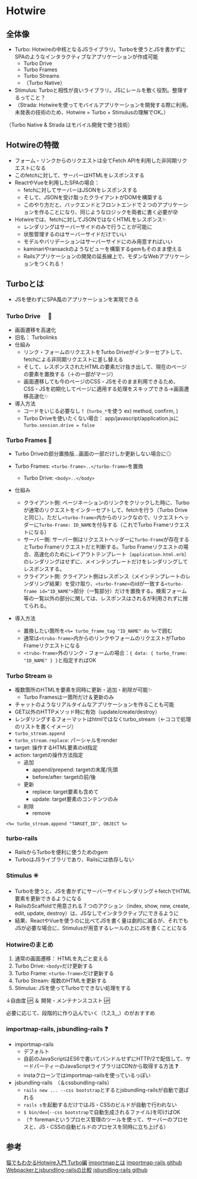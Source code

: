 # Hotwire
## 全体像
- Turbo: Hotwireの中核となるJSライブラリ。Turboを使うとJSを書かずにSPAのようなインタラクティブなアプリケーションが作成可能
  - Turbo Drive
  - Turbo Frames
  - Turbo Streams
  - （Turbo Native）
- Stimulus: Turboと相性が良いライブラリ。JSにレールを敷く役割。整理するってこと？
- （Strada: Hotwireを使ってモバイルアプリケーションを開発する際に利用。未発表の技術のため、Hotwire = Turbo + Stimulusの理解でOK。）

（Turbo Native & Strada はモバイル開発で使う技術）

## Hotwireの特徴
- フォーム・リンクからのリクエストは全てFetch APIを利用した非同期リクエストになる
- このfetchに対して、サーバーはHTMLをレスポンスする
- ReactやVueを利用したSPAの場合：   
  - fetchに対してサーバーはJSONをレスポンスする
  - そして、JSONを受け取ったクライアントがDOMを構築する
  - このやり方だと、バックエンドとフロントエンドで２つのアプリケーションを作ることになり、同じようなロジックを両者に書く必要が😰
- Hotwireでは、fetchに対してJSONではなくHTMLをレスポンス✨
  - レンダリングはサーバーサイドのみで行うことが可能に
  - 状態管理するのはサーバーサイドだけでいい
  - モデルやバリデーションはサーバーサイドにのみ用意すればいい
  - kaminariやransackのようなビューを構築するgemもそのまま使える
  - Railsアプリケーションの開発の延長線上で、モダンなWebアプリケーションをつくれる！

## Turboとは
- JSを使わずにSPA風のアプリケーションを実現できる

### Turbo Drive　 📄
- 画面遷移を高速化
- 旧名： Turbolinks
- 仕組み
  - リンク・フォームのリクエストをTurbo Driveがインターセプトして、fetchによる非同期リクエストに差し替える
  - そして、レスポンスされたHTMLの<body>要素だけ抜き出して、現在のページの<body>要素を置換する（＋<head>の一部がマージ）
  - 画面遷移しても今のページのCSS・JSをそのまま利用できるため、CSS・JSを初期化してページに適用する処理をスキップできる→画面遷移高速化✨
- 導入方法
  - コードをいじる必要なし！ (`turbo_*`を使う ex) method, confirm,  )
  - Turbo Driveを使いたくない場合： app/javascript/application.jsに`Turbo.session.drive = false`

### Turbo Frames 🔲
- Turbo Driveの部分置換版...画面の一部だけしか更新しない場合に◎
- Turbo Frames: `<turbo-frame>..</turbo-frame>`を置換
  - Turbo Drive: `<body>..</body>` 

- 仕組み
  - クライアント側: ページネーションのリンクをクリックした時に、Turboが通常のリクエストをインターセプトして、fetchを行う（Turbo Driveと同じ）。ただし`<turbo-frame>`内からのリンクなので、リクエストヘッダーに`Turbo-Frame: ID_NAME`を付与する（これでTurbo Frameリクエストになる）
  - サーバー側: サーバー側はリクエストヘッダーに`Turbo-Frame`が存在するとTurbo Frameリクエストだと判断する。Turbo Frameリクエストの場合、高速化のためにレイアウトテンプレート（`application.html.erb`）のレンダリングはせずに、メインテンプレートだけをレンダリングしてレスポンスする。
  - クライアント側: クライアント側はレスポンス（メインテンプレートのレンダリング結果）を受け取り、`<turbo-frame>`のidが一致する`<turbo-frame id="ID_NAME">`部分（一覧部分）だけを置換する。検索フォーム等の一覧以外の部分に関しては、レスポンスはされるが利用されずに捨てられる。

- 導入方法
  - 置換したい箇所を`<%= turbo_frame_tag "ID_NAME" do %>`で囲む
  - 通常は`<trubo-frame>`内からのリンクやフォームのリクエストがTurbo Frameリクエストになる
  - `<trubo-frame>`外のリンク・フォームの場合：`{ data: { turbo_frame: "ID_NAME" } }`と指定すればOK
  
### Turbo Stream  💥
- 複数箇所のHTMLを要素を同時に更新・追加・削除が可能✨
  - Turbo Framesは一箇所だけ＆更新のみ
- チャットのようなリアルタイムなアプリケーションを作ることも可能
- GET以外のHTTPメソッド時に有効（update/create/destroy）
- レンダリングするフォーマットはhtmlではなくturbo_stream（←ココで処理のリストを書くイメージ）
- `turbo_stream.append`
- `turbo_stream.replace`: パーシャルをrender
- target: 操作するHTML要素のid指定
- action: targetの操作方法指定
  - 追加
    - append/prepend: targetの末尾/先頭
    - before/after: targetの前/後
  - 更新
    - replace: target要素も含めて
    - update: target要素のコンテンツのみ
  - 削除
    - remove
```erb
<%= turbo_stream.append "TARGET_ID", OBJECT %>
```

### turbo-rails
- RailsからTurboを便利に使うためのgem
- TurboはJSライブラリであり、Railsには依存しない

### Stimulus ✳️
- Turboを使うと、JSを書かずにサーバーサイドレンダリング＋fetchでHTML要素を更新できるようになる
- RailsのScaffoldで用意される７つのアクション（index, show, new, create, edit, update, destroy）は、JSなしでインタラクティブにできるように
- 結果、ReactやVueを使うのに比べてJSを書く量は劇的に減るが、それでもJSが必要な場合に、Stimulusが用意するレールの上にJSを書くことになる
  
### Hotwireのまとめ
1. 通常の画面遷移： HTMLを丸ごと変える
2. Turbo Drive: `<body>`だけ更新する
3. Turbo Frame: `<turbo-frame>`だけ更新する
4. Turbo Stream: 複数のHTMLを更新する
5. Stimulus: JSを使ってTurboでできない処理をする
  
↓自由度 🆙 ＆ 開発・メンテナンスコスト 🆙  

必要に応じて、段階的に作り込んでいく（1,2,3,,,）のがおすすめ
  
### importmap-rails, jsbundling-rails ❓
- importmap-rails
  - デフォルト 
  - 自前のJavaScriptはES6で書いてバンドルせずにHTTP/2で配信して、サードパーティーのJavaScriptライブラリはCDNから取得する方法 ❓
  - instaクローンではimportmap-railsを使っているっぽい
- jsbundling-rails　（＆cssbundling-rails）
  - `rails new ... --css bootstrap`とするとjsbundling-railsが自動で選ばれる
  - `rails s`を起動するだけではJS・CSSのビルドが自動で行われない
  - `$ bin/dev`(`--css bootstrap`で自動生成されるファイル)を叩けばOK
  - （↑ foremanというプロセス管理のツールを使って、サーバーのプロセスと、JS・CSSの自動ビルドのプロセスを同時に立ち上げる）
  
## 参考
[猫でもわかるHotwire入門 Turbo編](https://zenn.dev/shita1112/books/cat-hotwire-turbo/viewer/abstract)
[importmapとは](https://zenn.dev/takeyuweb/articles/996adfac0d58fb)
[importmap-rails github](https://github.com/rails/importmap-rails)
[Webpackerとjsbundling-railsの比較](https://techracho.bpsinc.jp/hachi8833/2022_03_17/115294)
[jsbundling-rails github](https://github.com/rails/jsbundling-rails)
